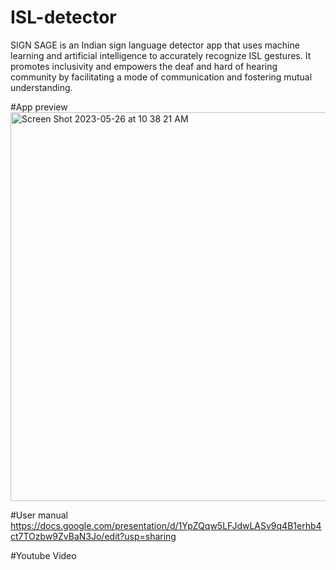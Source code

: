 # ISL-detector
SIGN SAGE is an Indian sign language detector app that uses machine learning and artificial intelligence to accurately recognize ISL gestures. It promotes inclusivity and empowers the deaf and hard of hearing community by facilitating a mode of communication and fostering mutual understanding. 

#App preview
<img width="622" alt="Screen Shot 2023-05-26 at 10 38 21 AM" src="https://github.com/ChandniWadhwa/ISL-detector/assets/135064264/47210e36-c88b-4e5b-b723-a87015640781">

#User manual
https://docs.google.com/presentation/d/1YpZQqw5LFJdwLASv9q4B1erhb4ct7TOzbw9ZvBaN3Jo/edit?usp=sharing

#Youtube Video
